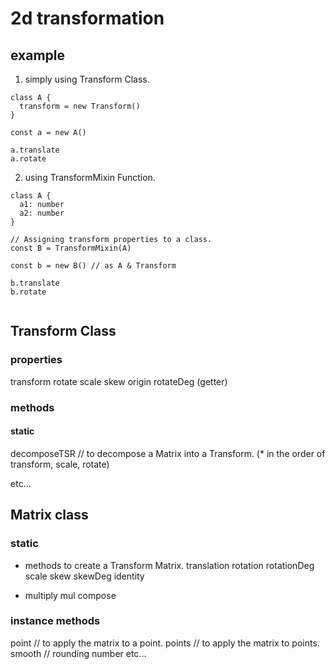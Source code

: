 # 2d transformation

## example

1. simply using Transform Class.

```
class A {
  transform = new Transform()
}

const a = new A()

a.translate
a.rotate

```

2. using TransformMixin Function.

```
class A {
  a1: number
  a2: number
}

// Assigning transform properties to a class.
const B = TransformMixin(A)

const b = new B() // as A & Transform

b.translate
b.rotate


```

## Transform Class

### properties

transform
rotate
scale
skew
origin
rotateDeg (getter)

### methods

#### static

decomposeTSR // to decompose a Matrix into a Transform. (\* in the order of transform, scale, rotate)

etc...

## Matrix class

### static

- methods to create a Transform Matrix.
  translation
  rotation
  rotationDeg
  scale
  skew
  skewDeg
  identity

- multiply
  mul
  compose

### instance methods

point // to apply the matrix to a point.
points // to apply the matrix to points.
smooth // rounding number
etc...

